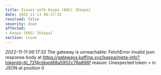 ```yaml
---
title: Issues with Kaspa (KAS) [Kaspa]
date: 2022-11-11 06:17:32
resolved: false
severity: down
affected:
- Kaspa (KAS) [Kaspa]
section: issue
---
```


*2022-11-11 06:17:32* The gateway is unreachable: FetchError invalid json response body at https://gateways.kaffinp.xyz/kaspa/meta-info?tokenId=tti_72f4cbbed88a5902c78a896f reason: Unexpected token < in JSON at position 0